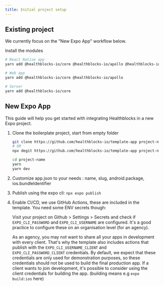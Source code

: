 ```yaml
---
title: Initial project setup
---
```


## Existing project

We currently focus on the "New Expo App" workflow below.

Install the modules

```bash
# React Native app
yarn add @healthblocks-io/core @healthblocks-io/apollo @healthblocks-io/native

# Web app
yarn add @healthblocks-io/core @healthblocks-io/apollo

# Server
yarn add @healthblocks-io/core
```

## New Expo App

This guide will help you get started with integrating Healthblocks in a new Expo project.

1. Clone the boilerplate project, start from empty folder

   ```bash
   git clone https://github.com/healthblocks-io/template-app project-name
   # OR
   npx degit https://github.com/healthblocks-io/template-app project-name

   cd project-name
   yarn
   yarn dev
   ```

2. Customize app.json to your needs : name, slug, android.package, ios.bundleIdentifier
3. Publish using the expo cli: `npx expo publish`
4. Enable CI/CD, we use GitHub Actions, these are included in the template. You need some ENV secrets though:

   Visit your project on Github > Settings > Secrets and check if `EXPO_CLI_PASSWORD` and `EXPO_CLI_USERNAME` are configured. It's a good practice to configure these on an organisation level (for an agency).

   As an agency, you may not want to share all your apps in development with every client. That's why the template also includes actions that publish with the `EXPO_CLI_USERNAME_CLIENT` and `EXPO_CLI_PASSWORD_CLIENT` credentials. By default, we expect that these credentials are only used for demonstration purposes, so these credentials should not be used to build the final production app. If a client wants to join development, it's possible to consider using the client credentials for building the app. (building means e.g `expo build:ios` here)
